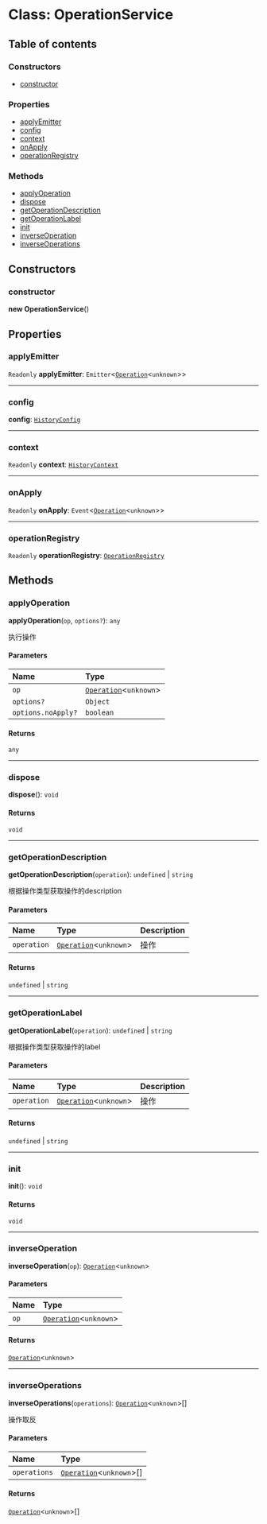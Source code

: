 # Class: OperationService

## Table of contents

### Constructors

* [constructor](/en/auto-docs/history/classes/OperationService.md#constructor)

### Properties

* [applyEmitter](/en/auto-docs/history/classes/OperationService.md#applyemitter)
* [config](/en/auto-docs/history/classes/OperationService.md#config)
* [context](/en/auto-docs/history/classes/OperationService.md#context)
* [onApply](/en/auto-docs/history/classes/OperationService.md#onapply)
* [operationRegistry](/en/auto-docs/history/classes/OperationService.md#operationregistry)

### Methods

* [applyOperation](/en/auto-docs/history/classes/OperationService.md#applyoperation)
* [dispose](/en/auto-docs/history/classes/OperationService.md#dispose)
* [getOperationDescription](/en/auto-docs/history/classes/OperationService.md#getoperationdescription)
* [getOperationLabel](/en/auto-docs/history/classes/OperationService.md#getoperationlabel)
* [init](/en/auto-docs/history/classes/OperationService.md#init)
* [inverseOperation](/en/auto-docs/history/classes/OperationService.md#inverseoperation)
* [inverseOperations](/en/auto-docs/history/classes/OperationService.md#inverseoperations)

## Constructors

### constructor

**new OperationService**()

## Properties

### applyEmitter

`Readonly` **applyEmitter**: `Emitter`<[`Operation`](/en/auto-docs/history/interfaces/Operation.md)<`unknown`>>

***

### config

**config**: [`HistoryConfig`](/en/auto-docs/history/classes/HistoryConfig.md)

***

### context

`Readonly` **context**: [`HistoryContext`](/en/auto-docs/history/classes/HistoryContext.md)

***

### onApply

`Readonly` **onApply**: `Event`<[`Operation`](/en/auto-docs/history/interfaces/Operation.md)<`unknown`>>

***

### operationRegistry

`Readonly` **operationRegistry**: [`OperationRegistry`](/en/auto-docs/history/classes/OperationRegistry.md)

## Methods

### applyOperation

**applyOperation**(`op`, `options?`): `any`

执行操作

#### Parameters

| Name | Type |
| :------ | :------ |
| `op` | [`Operation`](/en/auto-docs/history/interfaces/Operation.md)<`unknown`> |
| `options?` | `Object` |
| `options.noApply?` | `boolean` |

#### Returns

`any`

***

### dispose

**dispose**(): `void`

#### Returns

`void`

***

### getOperationDescription

**getOperationDescription**(`operation`): `undefined` | `string`

根据操作类型获取操作的description

#### Parameters

| Name | Type | Description |
| :------ | :------ | :------ |
| `operation` | [`Operation`](/en/auto-docs/history/interfaces/Operation.md)<`unknown`> | 操作 |

#### Returns

`undefined` | `string`

***

### getOperationLabel

**getOperationLabel**(`operation`): `undefined` | `string`

根据操作类型获取操作的label

#### Parameters

| Name | Type | Description |
| :------ | :------ | :------ |
| `operation` | [`Operation`](/en/auto-docs/history/interfaces/Operation.md)<`unknown`> | 操作 |

#### Returns

`undefined` | `string`

***

### init

**init**(): `void`

#### Returns

`void`

***

### inverseOperation

**inverseOperation**(`op`): [`Operation`](/en/auto-docs/history/interfaces/Operation.md)<`unknown`>

#### Parameters

| Name | Type |
| :------ | :------ |
| `op` | [`Operation`](/en/auto-docs/history/interfaces/Operation.md)<`unknown`> |

#### Returns

[`Operation`](/en/auto-docs/history/interfaces/Operation.md)<`unknown`>

***

### inverseOperations

**inverseOperations**(`operations`): [`Operation`](/en/auto-docs/history/interfaces/Operation.md)<`unknown`>\[]

操作取反

#### Parameters

| Name | Type |
| :------ | :------ |
| `operations` | [`Operation`](/en/auto-docs/history/interfaces/Operation.md)<`unknown`>\[] |

#### Returns

[`Operation`](/en/auto-docs/history/interfaces/Operation.md)<`unknown`>\[]
